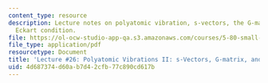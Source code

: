 ```yaml
---
content_type: resource
description: Lecture notes on polyatomic vibration, s-vectors, the G-matrix, and the
  Eckart condition.
file: https://ol-ocw-studio-app-qa.s3.amazonaws.com/courses/5-80-small-molecule-spectroscopy-and-dynamics-fall-2008/4d687374d60ab7d42cfb77c890cd617b_26_580ln_fa08.pdf
file_type: application/pdf
resourcetype: Document
title: 'Lecture #26: Polyatomic Vibrations II: s-Vectors, G-matrix, and Eckart Condition'
uid: 4d687374-d60a-b7d4-2cfb-77c890cd617b
---
```

